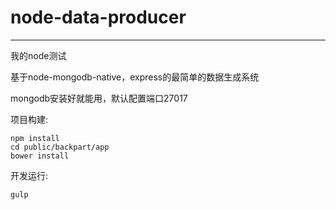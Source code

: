 # node-data-producer
---
我的node测试

基于node-mongodb-native，express的最简单的数据生成系统


mongodb安装好就能用，默认配置端口27017

项目构建:
```shell
npm install
cd public/backpart/app
bower install

```

开发运行:
```shell
gulp
```

